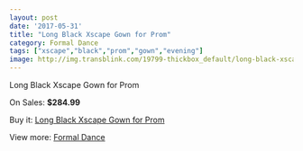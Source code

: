 ```yaml
---
layout: post
date: '2017-05-31'
title: "Long Black Xscape Gown for Prom"
category: Formal Dance
tags: ["xscape","black","prom","gown","evening"]
image: http://img.transblink.com/19799-thickbox_default/long-black-xscape-gown-for-prom.jpg
---
```

Long Black Xscape Gown for Prom

On Sales: **$284.99**
<a href="https://www.transblink.com/en/formal-dance/6234-long-black-xscape-gown-for-prom.html"><amp-img layout="responsive" width="600" height="600" src="//img.transblink.com/19799-thickbox_default/long-black-xscape-gown-for-prom.jpg" alt="Long Black Xscape Gown for Prom 0" /></a>
<a href="https://www.transblink.com/en/formal-dance/6234-long-black-xscape-gown-for-prom.html"><amp-img layout="responsive" width="600" height="600" src="//img.transblink.com/19801-thickbox_default/long-black-xscape-gown-for-prom.jpg" alt="Long Black Xscape Gown for Prom 1" /></a>
<a href="https://www.transblink.com/en/formal-dance/6234-long-black-xscape-gown-for-prom.html"><amp-img layout="responsive" width="600" height="600" src="//img.transblink.com/19800-thickbox_default/long-black-xscape-gown-for-prom.jpg" alt="Long Black Xscape Gown for Prom 2" /></a>

Buy it: [Long Black Xscape Gown for Prom](https://www.transblink.com/en/formal-dance/6234-long-black-xscape-gown-for-prom.html "Long Black Xscape Gown for Prom")

View more: [Formal Dance](https://www.transblink.com/en/6-formal-dance "Formal Dance")